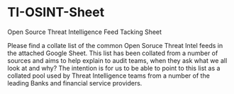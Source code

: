 # TI-OSINT-Sheet
Open Source Threat Intelligence Feed Tacking Sheet

Please find a collate list of the common Open Soruce Threat Intel feeds in the attached Google Sheet.  This list has been collated from a number of sources and aims to help explain to audit teams, when they ask  what we all look at and why? 
The intention is for us to be able to point to this list as a collated pool used by Threat Intelligence teams from a number of the leading Banks and financial service providers.

